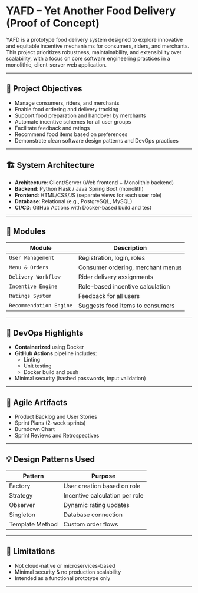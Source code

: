 # YAFD – Yet Another Food Delivery (Proof of Concept)

YAFD is a prototype food delivery system designed to explore innovative and equitable incentive mechanisms for consumers, riders, and merchants. This project prioritizes robustness, maintainability, and extensibility over scalability, with a focus on core software engineering practices in a monolithic, client-server web application.

---

## 📌 Project Objectives

- Manage consumers, riders, and merchants
- Enable food ordering and delivery tracking
- Support food preparation and handover by merchants
- Automate incentive schemes for all user groups
- Facilitate feedback and ratings
- Recommend food items based on preferences
- Demonstrate clean software design patterns and DevOps practices

---

## 🏗️ System Architecture

- **Architecture**: Client/Server (Web frontend + Monolithic backend)
- **Backend**: Python Flask / Java Spring Boot (monolith)
- **Frontend**: HTML/CSS/JS (separate views for each user role)
- **Database**: Relational (e.g., PostgreSQL, MySQL)
- **CI/CD**: GitHub Actions with Docker-based build and test

---

## 🧱 Modules

| Module | Description |
|--------|-------------|
| `User Management` | Registration, login, roles |
| `Menu & Orders` | Consumer ordering, merchant menus |
| `Delivery Workflow` | Rider delivery assignments |
| `Incentive Engine` | Role-based incentive calculation |
| `Ratings System` | Feedback for all users |
| `Recommendation Engine` | Suggests food items to consumers |

---

## 🚀 DevOps Highlights

- **Containerized** using Docker
- **GitHub Actions** pipeline includes:
  - Linting
  - Unit testing
  - Docker build and push
- Minimal security (hashed passwords, input validation)

---

## 🔄 Agile Artifacts

- Product Backlog and User Stories
- Sprint Plans (2-week sprints)
- Burndown Chart
- Sprint Reviews and Retrospectives

---

## 💡 Design Patterns Used

| Pattern | Purpose |
|--------|---------|
| Factory | User creation based on role |
| Strategy | Incentive calculation per role |
| Observer | Dynamic rating updates |
| Singleton | Database connection |
| Template Method | Custom order flows |

---

## 📍 Limitations

- Not cloud-native or microservices-based
- Minimal security & no production scalability
- Intended as a functional prototype only

---
